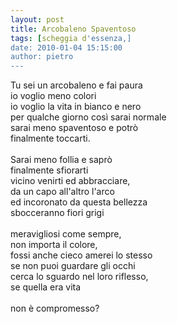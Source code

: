 ```yaml
---
layout: post
title: Arcobaleno Spaventoso
tags: [scheggia d'essenza,]
date: 2010-01-04 15:15:00
author: pietro
---
```

Tu sei un arcobaleno e fai paura<br/>io voglio meno colori<br/>io voglio la vita in bianco e nero<br/>per qualche giorno così sarai normale<br/>sarai meno spaventoso e potrò<br/>finalmente toccarti.<br/><br/>Sarai meno follia e saprò<br/>finalmente sfiorarti<br/>vicino venirti ed abbracciare,<br/>da un capo all'altro l'arco<br/>ed incoronato da questa bellezza<br/>sbocceranno fiori grigi<br/><br/>meravigliosi come sempre,<br/>non importa il colore,<br/>fossi anche cieco amerei lo stesso<br/>se non puoi guardare gli occhi<br/>cerca lo sguardo nel loro riflesso,<br/>se quella era vita<br/><br/>non è compromesso?
